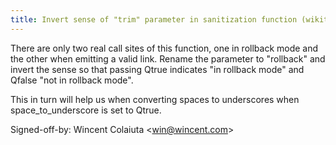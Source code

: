 ```yaml
---
title: Invert sense of "trim" parameter in sanitization function (wikitext, e3b5ea0)
---
```


There are only two real call sites of this function, one in rollback mode and the other when emitting a valid link. Rename the parameter to "rollback" and invert the sense so that passing Qtrue indicates "in rollback mode" and Qfalse "not in rollback mode".

This in turn will help us when converting spaces to underscores when space\_to\_underscore is set to Qtrue.

Signed-off-by: Wincent Colaiuta &lt;win@wincent.com&gt;
